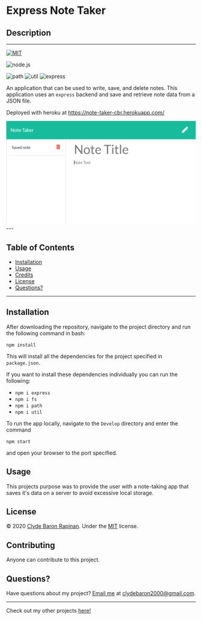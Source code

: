 # Express Note Taker

## Description
---
[![MIT](https://img.shields.io/badge/License-MIT-yellow.svg)](https://opensource.org/licenses/MIT)

![node.js](https://img.shields.io/badge/Dependencies-node.js-green)

![path](https://img.shields.io/badge/npm-path-blue)
![util](https://img.shields.io/badge/npm-util-blue)
![express](https://img.shields.io/badge/npm-express-blue)

An application that can be used to write, save, and delete notes. This application uses an `express` backend and save and retrieve note data from a JSON file.

Deployed with heroku at https://note-taker-cbr.herokuapp.com/

<img src="./pic/deployed.PNG" alt="deployed note taker website">
---

## Table of Contents 

* [Installation](#Installation)
* [Usage](#Usage)
* [Credits](#Credits)
* [License](#License)
* [Questions?](#Questions?)

---
## Installation

After downloading the repository, navigate to the project directory and run the following command in bash:
```
npm install
```
This will install all the dependencies for the project specified in `package.json`.

If you want to install these dependencies individually you can run the following:
- `npm i express`
- `npm i fs`
- `npm i path`
- `npm i util`

To run the app locally, navigate to the `Develop` directory and enter the command
```
npm start
```
and open your browser to the port specified.

## Usage

This projects purpose was to provide the user with a note-taking app that saves it's data on a server to avoid excessive local storage. 

## License

© 2020 [Clyde Baron Rapinan](https://github.com/clydebaron2000). Under the [MIT](https://opensource.org/licenses/MIT) license.

## Contributing

Anyone can contribute to this project.

## Questions?

Have questions about my project? [Email me](mailto:clydebaron2000@gmail.com) at clydebaron2000@gmail.com.

---
Check out my other projects [here!](https://github.com/clydebaron2000)